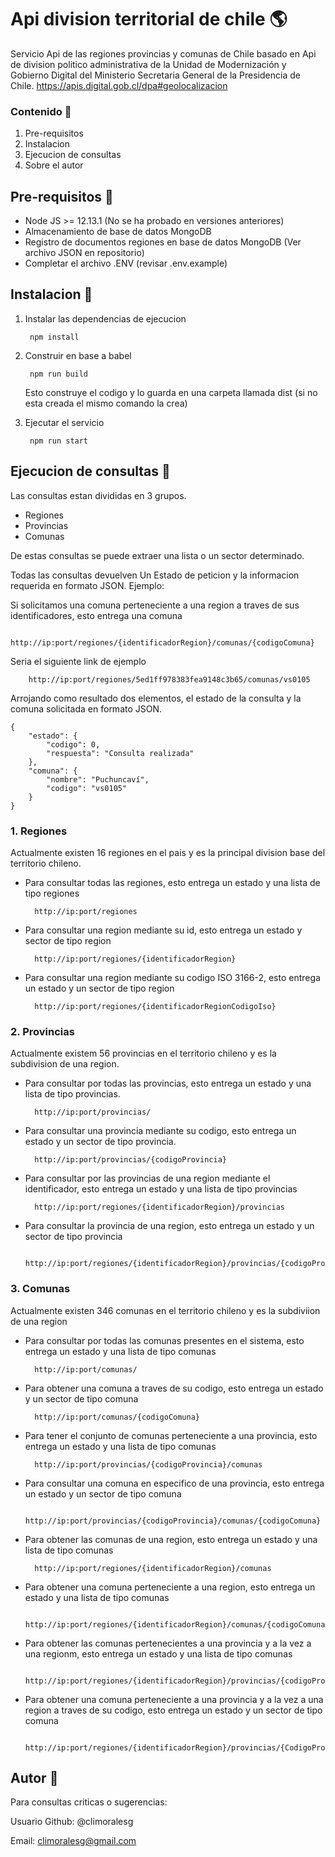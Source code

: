 # Api division territorial de chile :earth_americas:
Servicio Api de las regiones provincias y comunas de Chile basado
en Api de division politico administrativa de la Unidad de Modernización y Gobierno Digital del Ministerio Secretaria General de la Presidencia de Chile. 
https://apis.digital.gob.cl/dpa#geolocalizacion

### Contenido :page_facing_up:
1. Pre-requisitos
2. Instalacion
3. Ejecucion de consultas
4. Sobre el autor

## Pre-requisitos :pushpin:
- Node JS >= 12.13.1 (No se ha probado en versiones anteriores)
- Almacenamiento de base de datos MongoDB
- Registro de documentos regiones en base de datos MongoDB (Ver archivo JSON en repositorio)
- Completar el archivo .ENV (revisar .env.example)

## Instalacion :rocket:

1. Instalar las dependencias de ejecucion

        npm install

2. Construir en base a babel

        npm run build

    Esto construye el codigo y lo guarda en una carpeta llamada dist (si no esta creada el mismo comando la crea)

3. Ejecutar el servicio 
   
        npm run start

## Ejecucion de consultas :speech_balloon:

Las consultas estan divididas en 3 grupos.

 - Regiones
 - Provincias
 - Comunas 

De estas consultas se puede extraer una lista o un sector determinado.

Todas las consultas devuelven Un Estado de peticion y la informacion requerida en formato JSON. Ejemplo:

Si solicitamos una comuna perteneciente a una region a traves de sus identificadores, esto entrega una comuna

        http://ip:port/regiones/{identificadorRegion}/comunas/{codigoComuna}

Seria el siguiente link de ejemplo

        http://ip:port/regiones/5ed1ff978383fea9148c3b65/comunas/vs0105
  
Arrojando como resultado dos elementos, el estado de la consulta y la comuna solicitada en formato JSON.

```
{
    "estado": {
        "codigo": 0,
        "respuesta": "Consulta realizada"
    },
    "comuna": {
        "nombre": "Puchuncaví",
        "codigo": "vs0105"
    }
}
```

### 1. Regiones 
Actualmente existen 16 regiones en el pais y es la principal division base del territorio chileno.

- Para consultar todas las regiones, esto entrega un estado y una lista de tipo regiones
  
        http://ip:port/regiones

- Para consultar una region mediante su id, esto entrega un estado y sector de tipo region

        http://ip:port/regiones/{identificadorRegion}
  
- Para consultar una region mediante su codigo ISO 3166-2, esto entrega un estado y un sector de tipo region
 
        http://ip:port/regiones/{identificadorRegionCodigoIso}


### 2. Provincias
Actualmente existem 56 provincias en el territorio chileno y es la subdivision de una region.

- Para consultar por todas las provincias, esto entrega un estado y una lista de tipo provincias.
  
        http://ip:port/provincias/

- Para consultar una provincia mediante su codigo, esto entrega un estado y un sector de tipo provincia.

        http://ip:port/provincias/{codigoProvincia}

- Para consultar por las provincias de una region mediante el identificador, esto entrega un estado y una lista de tipo provincias
        
        http://ip:port/regiones/{identificadorRegion}/provincias

- Para consultar la provincia de una region, esto entrega un estado y un sector de tipo provincia
        
        http://ip:port/regiones/{identificadorRegion}/provincias/{codigoProvincia}


### 3. Comunas

Actualmente existen 346 comunas en el territorio chileno y es la subdiviion de una region 

- Para consultar por todas las comunas presentes en el sistema, esto entrega un estado y una lista de tipo comunas
  
        http://ip:port/comunas/

- Para obtener una comuna a traves de su codigo, esto entrega un estado y un sector de tipo comuna 
        
        http://ip:port/comunas/{codigoComuna}

- Para tener el conjunto de comunas perteneciente a una provincia, esto entrega un estado y una lista de tipo comunas

        http://ip:port/provincias/{codigoProvincia}/comunas


- Para consultar una comuna en especifico de una provincia, esto entrega un estado y un sector de tipo comuna

        http://ip:port/provincias/{codigoProvincia}/comunas/{codigoComuna}

- Para obtener las comunas de una region, esto entrega un estado y una lista de tipo comunas

        http://ip:port/regiones/{identificadorRegion}/comunas

- Para obtener una comuna perteneciente a una region, esto entrega un estado y una lista de tipo comunas
        
        http://ip:port/regiones/{identificadorRegion}/comunas/{codigoComuna}
  
- Para obtener las comunas pertenecientes a una provincia y a la vez a una regionm, esto entrega un estado y una lista de tipo comunas
        
        http://ip:port/regiones/{identificadorRegion}/provincias/{codigoProvincia}/comunas

- Para obtener una comuna perteneciente a una provincia y a la vez a una region a traves de su codigo, esto entrega un estado y un sector de tipo comuna

        http://ip:port/regiones/{identificadorRegion}/provincias/{CodigoProvincia}/comunas/{codigoComuna}

## Autor :wave:
Para consultas criticas o sugerencias:

Usuario Github: @climoralesg

Email: climoralesg@gmail.com